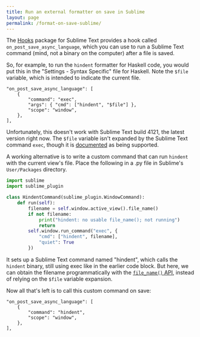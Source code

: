 ```yaml
---
title: Run an external formatter on save in Sublime
layout: page
permalink: /format-on-save-sublime/
---
```


The [Hooks](https://github.com/twolfson/sublime-hooks) package for
Sublime Text provides a hook called `on_post_save_async_language`, which
you can use to run a Sublime Text command (mind, not a binary on the
computer) after a file is saved.

So, for example, to run the `hindent` formatter for Haskell code, you
would put this in the "Settings - Syntax Specific" file for Haskell.
Note the `$file` variable, which is intended to indicate the current
file.

    "on_post_save_async_language": [
        {
            "command": "exec",
            "args": { "cmd": ["hindent", "$file"] },
            "scope": "window",
        },
    ],

Unfortunately, this doesn't work with Sublime Text build 4121, the
latest version right now. The `$file` variable isn't expanded by the
Sublime Text command `exec`, though it is [documented][2] as being
supported.

A working alternative is to write a custom command that can run
`hindent` with the current view's file. Place the following in a .py
file in Sublime's `User/Packages` directory.

```py
import sublime
import sublime_plugin

class HindentCommand(sublime_plugin.WindowCommand):
    def run(self):
        filename = self.window.active_view().file_name()
        if not filename:
            print("hindent: no usable file_name(); not running")
            return
        self.window.run_command("exec", {
            "cmd": ["hindent", filename],
            "quiet": True
        })
```

It sets up a Sublime Text command named "hindent", which calls the
`hindent` binary, still using exec like in the earlier code block. But
here, we can obtain the filename programmatically with the
[`file_name()` API][3], instead of relying on the `$file` variable
expansion.


Now all that's left is to call this custom command on save:

    "on_post_save_async_language": [
        {
            "command": "hindent",
            "scope": "window",
        },
    ],

[2]: https://www.sublimetext.com/docs/build_systems.html#variables
[3]: https://www.sublimetext.com/docs/api_reference.html#sublime.View
